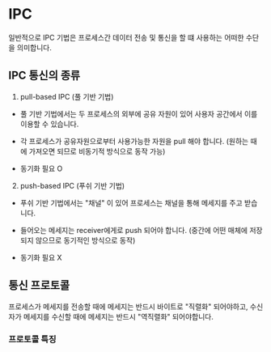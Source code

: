 # IPC

일반적으로 IPC 기법은 프로세스간 데이터 전송 및 통신을 할 떄 사용하는 어떠한 수단을 의미합니다.  

## IPC 통신의 종류

1. pull-based IPC (풀 기반 기법)

  - 풀 기반 기법에서는 두 프로세스의 외부에 공유 자원이 있어 사용자 공간에서 이를 이용할 수 있습니다.

  - 각 프로세스가 공유자원으로부터 사용가능한 자원을 pull 해야 합니다. (원하는 때에 가져오면 되므로 비동기적 방식으로 동작 가능)

  - 동기화 필요 O

2. push-based IPC (푸쉬 기반 기법)  

  - 푸쉬 기반 기법에서는 "채널" 이 있어 프로세스는 채널을 통해 메세지를 주고 받습니다.

  - 들어오는 메세지는 receiver에게로 push 되어야 합니다. (중간에 어떤 매체에 저장되지 않으므로 동기적인 방식으로 동작)  

  - 동기화 필요 X


## 통신 프로토콜  

프로세스가 메세지를 전송할 때에 메세지는 반드시 바이트로 "직렬화" 되어야하고, 수신자가 메세지를 수신할 때에 메세지는 반드시 "역직렬화" 되어야합니다.

### 프로토콜 특징
